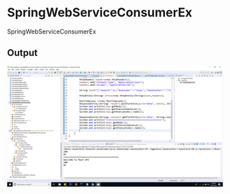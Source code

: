 # SpringWebServiceConsumerEx
SpringWebServiceConsumerEx

## Output
![Snap](https://github.com/yogendrajava86/SpringWebServiceConsumerEx/blob/master/SpringWebserviceRestAPI-Consumer-snap.png)

